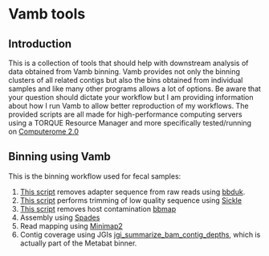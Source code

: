 # Vamb tools
## Introduction
This is a collection of tools that should help with downstream analysis of data obtained from Vamb binning.
Vamb provides not only the binning clusters of all related contigs but also the bins obtained from individual samples and like many other programs allows a lot of options. Be aware that your question should dictate your workflow but I am providing information about how I run Vamb to allow better reproduction of my workflows.
The provided scripts are all made for high-performance computing servers using a TORQUE Resource Manager and more specifically tested/running on [Computerome 2.0](https://www.computerome.dk/display/C2W/Computerome+2.0)
## Binning using Vamb
This is the binning workflow used for fecal samples:
1. [This script](https://github.com/gisleDK/Vamb_tools/blob/main/Scripts/qsub_bbduk_KTrim.sh) removes adapter sequence from raw reads using [bbduk](https://jgi.doe.gov/data-and-tools/bbtools/bb-tools-user-guide/).
2. [This script](https://github.com/gisleDK/Vamb_tools/blob/main/Scripts/qsub_sickle.sh) performs trimming of low quality sequence using [Sickle](https://github.com/najoshi/sickle)
3. [This script](https://github.com/gisleDK/Vamb_tools/blob/main/Scripts/qsub_bbmap_Decon.sh) removes host contamination [bbmap](https://jgi.doe.gov/data-and-tools/bbtools/bb-tools-user-guide/)
4. Assembly using [Spades](https://github.com/ablab/spades)
5. Read mapping using [Minimap2](https://github.com/ablab/spades)
6. Contig coverage using JGIs [jgi_summarize_bam_contig_depths](https://bitbucket.org/berkeleylab/metabat/src/master/), which is actually part of the Metabat binner.


